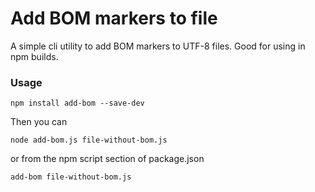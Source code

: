# Add BOM markers to file

A simple cli utility to add BOM markers to UTF-8 files. Good for using in npm builds.

### Usage
```
npm install add-bom --save-dev
```
Then you can
```
node add-bom.js file-without-bom.js
```
or from the npm script section of package.json
```
add-bom file-without-bom.js
```
